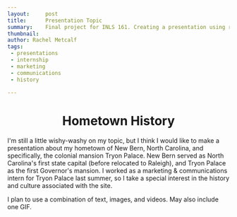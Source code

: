 ```yaml
---
layout:     post
title:      Presentation Topic 
summary:    Final project for INLS 161. Creating a presentation using reveal.js 
thumbnail: 
author: Rachel Metcalf
tags:
 - presentations
 - internship
 - marketing
 - communications
 - history
 
---
```


# <center>Hometown History</center>

I'm still a little wishy-washy on my topic, but I think I would like to make a presentation about my hometown of New Bern, North Carolina, and specifically, the colonial mansion Tryon Palace. New Bern served as North Carolina's first state capital (before relocated to Raleigh), and Tryon Palace as the first Governor's mansion. I worked as a marketing & communications intern for Tryon Palace last summer, so I take a special interest in the history and culture associated with the site.

I plan to use a combination of text, images, and videos. May also include one GIF.
